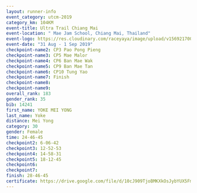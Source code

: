```yaml
---
layout: runner-info 
event_category: utcm-2019 
category_km: 104KM 
event-title: Ultra Trail Chiang Mai 
event-location: " Mae Jam School, Chiang Mai, Thailand" 
event-logo: https://res.cloudinary.com/raceyaya/image/upload/v1569217001/logo/ultra-trail-chiangmai_ay7efp.jpg 
event-date: "31 Aug - 1 Sep 2019" 
checkpoint-name2: CP3 Pao Pong Pieng 
checkpoint-name3: CP5 Mae Malor 
checkpoint-name4: CP6 Ban Mae Wak  
checkpoint-name5: CP9 Ban Mae Tan 
checkpoint-name6: CP10 Tung Yao 
checkpoint-name7: Finish 
checkpoint-name8: 
checkpoint-name9: 
overall_rank: 183
gender_rank: 35
bib: 14241
first_name: YOKE MEI YONG
last_name: Yoke
distance: Mei Yong
category: 30
gender: Female
time: 24-46-45
checkpoint2: 6-06-42
checkpoint3: 12-52-53
checkpoint4: 14-58-31
checkpoint5: 18-12-45
checkpoint6: 
checkpoint7: 
finish: 28-46-45
certificate: https://drive.google.com/file/d/10cJ909TjoBMKXkOsJybYUX5Fm_sf_iJn/view?usp=sharing
---
```


